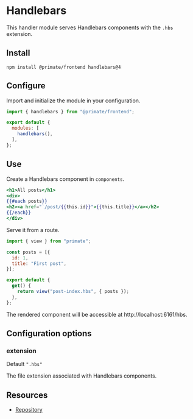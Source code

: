 # Handlebars

This handler module serves Handlebars components with the `.hbs` extension.

## Install

`npm install @primate/frontend handlebars@4`

## Configure

Import and initialize the module in your configuration.

```js caption=primate.config.js
import { handlebars } from "@primate/frontend";

export default {
  modules: [
    handlebars(),
  ],
};
```

## Use

Create a Handlebars component in `components`.

```hbs caption=components/post-index.hbs
<h1>All posts</h1>
<div>
{{#each posts}}
<h2><a href="`/post/{{this.id}}">{{this.title}}</a></h2>
{{/each}}
</div>
```

Serve it from a route.

```js caption=routes/hbs.js
import { view } from "primate";

const posts = [{
  id: 1,
  title: "First post",
}];

export default {
  get() {
    return view("post-index.hbs", { posts });
  },
};
```

The rendered component will be accessible at http://localhost:6161/hbs.

## Configuration options

### extension

Default `".hbs"`

The file extension associated with Handlebars components.

## Resources

* [Repository][repo]

[repo]: https://github.com/primatejs/primate/tree/master/packages/frontend
